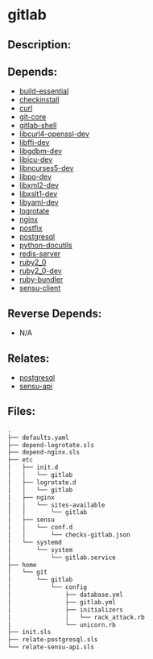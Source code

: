 # gitlab

## Description:



## Depends:

  -  [build-essential](/salt/build-essential)
  -  [checkinstall](/salt/checkinstall)
  -  [curl](/salt/curl)
  -  [git-core](/salt/git-core)
  -  [gitlab-shell](/salt/gitlab-shell)
  -  [libcurl4-openssl-dev](/salt/libcurl4-openssl-dev)
  -  [libffi-dev](/salt/libffi-dev)
  -  [libgdbm-dev](/salt/libgdbm-dev)
  -  [libicu-dev](/salt/libicu-dev)
  -  [libncurses5-dev](/salt/libncurses5-dev)
  -  [libpq-dev](/salt/libpq-dev)
  -  [libxml2-dev](/salt/libxml2-dev)
  -  [libxslt1-dev](/salt/libxslt1-dev)
  -  [libyaml-dev](/salt/libyaml-dev)
  -  [logrotate](/salt/logrotate)
  -  [nginx](/salt/nginx)
  -  [postfix](/salt/postfix)
  -  [postgresql](/salt/postgresql)
  -  [python-docutils](/salt/python-docutils)
  -  [redis-server](/salt/redis-server)
  -  [ruby2_0](/salt/ruby2_0)
  -  [ruby2_0-dev](/salt/ruby2_0-dev)
  -  [ruby-bundler](/salt/ruby-bundler)
  -  [sensu-client](/salt/sensu-client)

## Reverse Depends:

  -  N/A

## Relates:

  -  [postgresql](/salt/postgresql)
  -  [sensu-api](/salt/sensu-api)

## Files:

```bash
.
├── defaults.yaml
├── depend-logrotate.sls
├── depend-nginx.sls
├── etc
│   ├── init.d
│   │   └── gitlab
│   ├── logrotate.d
│   │   └── gitlab
│   ├── nginx
│   │   └── sites-available
│   │       └── gitlab
│   ├── sensu
│   │   └── conf.d
│   │       └── checks-gitlab.json
│   └── systemd
│       └── system
│           └── gitlab.service
├── home
│   └── git
│       └── gitlab
│           └── config
│               ├── database.yml
│               ├── gitlab.yml
│               ├── initializers
│               │   └── rack_attack.rb
│               └── unicorn.rb
├── init.sls
├── relate-postgresql.sls
└── relate-sensu-api.sls
```
